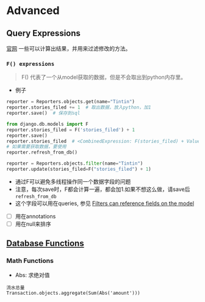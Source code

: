 # Advanced

## Query Expressions
[官网](https://docs.djangoproject.com/en/3.0/ref/models/expressions/)
一些可以计算出结果，并用来过滤修改的方法。
### `F() expressions`
> F() 代表了一个从model获取的数据，但是不会取出到python内存里。
* 例子
```python
reporter = Reporters.objects.get(name="Tintin")
reporter.stories_filed += 1  # 取出数据，放入python，加1
reporter.save()  # 保存到sql
```
```python
from django.db.models import F
reporter.stories_filed = F('stories_filed') + 1
reporter.save()
reporter.stories_filed  # <CombinedExpression: F(stories_filed) + Value(1)>
# 如果需要获取数据，要使用
reporter.refresh_from_db()
```
```python
reporter = Reporters.objects.filter(name="Tintin")
reporter.update(stories_filed=F("stories_filed") + 1)
```
* 通过F可以避免多线程操作同一个数据字段的问题
* 注意，每次save时，F都会计算一遍，都会加1.如果不想这么做，请save后`refresh_from_db`
* 这个字段可以用在queries, 参见 [Filters can reference fields on the model](#获取数据-Retrieving-objects)
* [ ] 用在annotations
* [ ] 用在null来排序

## [Database Functions][database functions]
### Math Functions
* Abs: 求绝对值
```
流水总量
Transaction.objects.aggregate(Sum(Abs('amount')))
```


[database functions]: https://docs.djangoproject.com/en/3.0/ref/models/database-functions/
